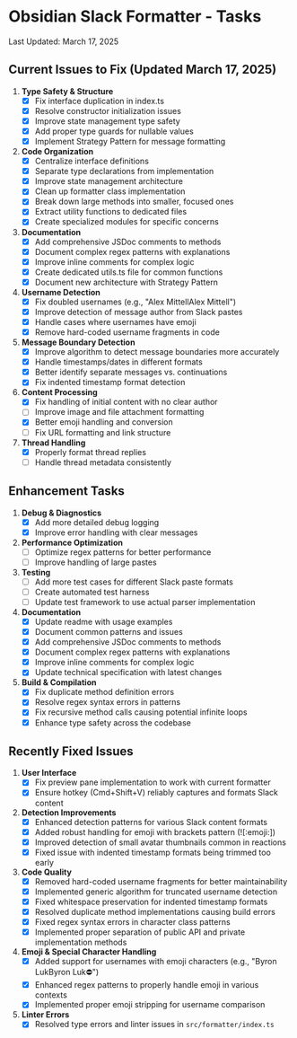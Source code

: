 # Obsidian Slack Formatter - Tasks
Last Updated: March 17, 2025

## Current Issues to Fix (Updated March 17, 2025)

1. **Type Safety & Structure**
   - [x] Fix interface duplication in index.ts
   - [x] Resolve constructor initialization issues
   - [x] Improve state management type safety
   - [x] Add proper type guards for nullable values
   - [x] Implement Strategy Pattern for message formatting

2. **Code Organization**
   - [x] Centralize interface definitions
   - [x] Separate type declarations from implementation
   - [x] Improve state management architecture
   - [x] Clean up formatter class implementation
   - [x] Break down large methods into smaller, focused ones
   - [x] Extract utility functions to dedicated files
   - [x] Create specialized modules for specific concerns

3. **Documentation**
   - [x] Add comprehensive JSDoc comments to methods
   - [x] Document complex regex patterns with explanations
   - [x] Improve inline comments for complex logic
   - [x] Create dedicated utils.ts file for common functions
   - [x] Document new architecture with Strategy Pattern

1. **Username Detection**
   - [x] Fix doubled usernames (e.g., "Alex MittellAlex Mittell")
   - [x] Improve detection of message author from Slack pastes
   - [x] Handle cases where usernames have emoji
   - [x] Remove hard-coded username fragments in code

2. **Message Boundary Detection**
   - [x] Improve algorithm to detect message boundaries more accurately
   - [x] Handle timestamps/dates in different formats
   - [x] Better identify separate messages vs. continuations
   - [x] Fix indented timestamp format detection

3. **Content Processing**
   - [x] Fix handling of initial content with no clear author
   - [ ] Improve image and file attachment formatting
   - [x] Better emoji handling and conversion
   - [ ] Fix URL formatting and link structure

4. **Thread Handling**
   - [x] Properly format thread replies
   - [ ] Handle thread metadata consistently

## Enhancement Tasks

1. **Debug & Diagnostics**
   - [x] Add more detailed debug logging
   - [x] Improve error handling with clear messages

2. **Performance Optimization**
   - [ ] Optimize regex patterns for better performance
   - [ ] Improve handling of large pastes

3. **Testing**
   - [ ] Add more test cases for different Slack paste formats
   - [ ] Create automated test harness
   - [ ] Update test framework to use actual parser implementation

4. **Documentation**
   - [x] Update readme with usage examples
   - [x] Document common patterns and issues
   - [x] Add comprehensive JSDoc comments to methods
   - [x] Document complex regex patterns with explanations
   - [x] Improve inline comments for complex logic
   - [x] Update technical specification with latest changes

5. **Build & Compilation**
   - [x] Fix duplicate method definition errors
   - [x] Resolve regex syntax errors in patterns
   - [x] Fix recursive method calls causing potential infinite loops
   - [x] Enhance type safety across the codebase

## Recently Fixed Issues

1. **User Interface**
   - [x] Fix preview pane implementation to work with current formatter
   - [x] Ensure hotkey (Cmd+Shift+V) reliably captures and formats Slack content

2. **Detection Improvements** 
   - [x] Enhanced detection patterns for various Slack content formats
   - [x] Added robust handling for emoji with brackets pattern (![:emoji:])
   - [x] Improved detection of small avatar thumbnails common in reactions
   - [x] Fixed issue with indented timestamp formats being trimmed too early
    
3. **Code Quality**
   - [x] Removed hard-coded username fragments for better maintainability
   - [x] Implemented generic algorithm for truncated username detection
   - [x] Fixed whitespace preservation for indented timestamp formats
   - [x] Resolved duplicate method implementations causing build errors
   - [x] Fixed regex syntax errors in character class patterns
   - [x] Implemented proper separation of public API and private implementation methods

4. **Emoji & Special Character Handling**
    - [x] Added support for usernames with emoji characters (e.g., "Byron LukByron Luk⛔")
    - [x] Enhanced regex patterns to properly handle emoji in various contexts
    - [x] Implemented proper emoji stripping for username comparison
5. **Linter Errors**
    - [x] Resolved type errors and linter issues in `src/formatter/index.ts`